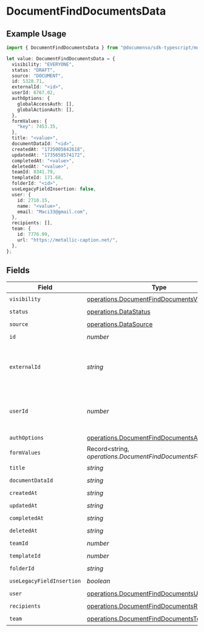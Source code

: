 # DocumentFindDocumentsData

## Example Usage

```typescript
import { DocumentFindDocumentsData } from "@documenso/sdk-typescript/models/operations";

let value: DocumentFindDocumentsData = {
  visibility: "EVERYONE",
  status: "DRAFT",
  source: "DOCUMENT",
  id: 5328.71,
  externalId: "<id>",
  userId: 6767.02,
  authOptions: {
    globalAccessAuth: [],
    globalActionAuth: [],
  },
  formValues: {
    "key": 7453.35,
  },
  title: "<value>",
  documentDataId: "<id>",
  createdAt: "1735005842618",
  updatedAt: "1735658574172",
  completedAt: "<value>",
  deletedAt: "<value>",
  teamId: 8341.79,
  templateId: 171.68,
  folderId: "<id>",
  useLegacyFieldInsertion: false,
  user: {
    id: 2710.15,
    name: "<value>",
    email: "Maci33@gmail.com",
  },
  recipients: [],
  team: {
    id: 7776.99,
    url: "https://metallic-caption.net/",
  },
};
```

## Fields

| Field                                                                                                      | Type                                                                                                       | Required                                                                                                   | Description                                                                                                |
| ---------------------------------------------------------------------------------------------------------- | ---------------------------------------------------------------------------------------------------------- | ---------------------------------------------------------------------------------------------------------- | ---------------------------------------------------------------------------------------------------------- |
| `visibility`                                                                                               | [operations.DocumentFindDocumentsVisibility](../../models/operations/documentfinddocumentsvisibility.md)   | :heavy_check_mark:                                                                                         | N/A                                                                                                        |
| `status`                                                                                                   | [operations.DataStatus](../../models/operations/datastatus.md)                                             | :heavy_check_mark:                                                                                         | N/A                                                                                                        |
| `source`                                                                                                   | [operations.DataSource](../../models/operations/datasource.md)                                             | :heavy_check_mark:                                                                                         | N/A                                                                                                        |
| `id`                                                                                                       | *number*                                                                                                   | :heavy_check_mark:                                                                                         | N/A                                                                                                        |
| `externalId`                                                                                               | *string*                                                                                                   | :heavy_check_mark:                                                                                         | A custom external ID you can use to identify the document.                                                 |
| `userId`                                                                                                   | *number*                                                                                                   | :heavy_check_mark:                                                                                         | The ID of the user that created this document.                                                             |
| `authOptions`                                                                                              | [operations.DocumentFindDocumentsAuthOptions](../../models/operations/documentfinddocumentsauthoptions.md) | :heavy_check_mark:                                                                                         | N/A                                                                                                        |
| `formValues`                                                                                               | Record<string, *operations.DocumentFindDocumentsFormValues*>                                               | :heavy_check_mark:                                                                                         | N/A                                                                                                        |
| `title`                                                                                                    | *string*                                                                                                   | :heavy_check_mark:                                                                                         | N/A                                                                                                        |
| `documentDataId`                                                                                           | *string*                                                                                                   | :heavy_check_mark:                                                                                         | N/A                                                                                                        |
| `createdAt`                                                                                                | *string*                                                                                                   | :heavy_check_mark:                                                                                         | N/A                                                                                                        |
| `updatedAt`                                                                                                | *string*                                                                                                   | :heavy_check_mark:                                                                                         | N/A                                                                                                        |
| `completedAt`                                                                                              | *string*                                                                                                   | :heavy_check_mark:                                                                                         | N/A                                                                                                        |
| `deletedAt`                                                                                                | *string*                                                                                                   | :heavy_check_mark:                                                                                         | N/A                                                                                                        |
| `teamId`                                                                                                   | *number*                                                                                                   | :heavy_check_mark:                                                                                         | N/A                                                                                                        |
| `templateId`                                                                                               | *number*                                                                                                   | :heavy_check_mark:                                                                                         | N/A                                                                                                        |
| `folderId`                                                                                                 | *string*                                                                                                   | :heavy_check_mark:                                                                                         | N/A                                                                                                        |
| `useLegacyFieldInsertion`                                                                                  | *boolean*                                                                                                  | :heavy_check_mark:                                                                                         | N/A                                                                                                        |
| `user`                                                                                                     | [operations.DocumentFindDocumentsUser](../../models/operations/documentfinddocumentsuser.md)               | :heavy_check_mark:                                                                                         | N/A                                                                                                        |
| `recipients`                                                                                               | [operations.DocumentFindDocumentsRecipient](../../models/operations/documentfinddocumentsrecipient.md)[]   | :heavy_check_mark:                                                                                         | N/A                                                                                                        |
| `team`                                                                                                     | [operations.DocumentFindDocumentsTeam](../../models/operations/documentfinddocumentsteam.md)               | :heavy_check_mark:                                                                                         | N/A                                                                                                        |
